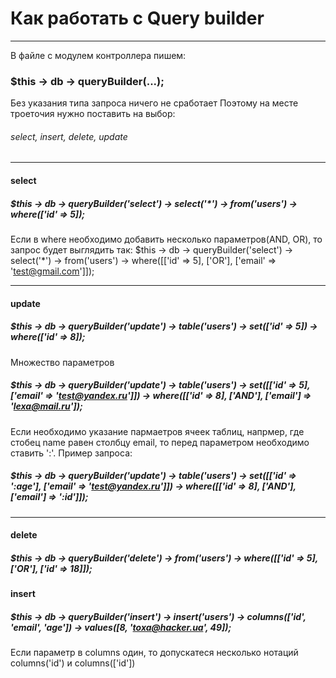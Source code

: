 # Как работать с Query builder
***

В файле с модулем контроллера пишем:
### $this -> db -> queryBuilder(...);
Без указания типа запроса ничего не сработает
Поэтому на месте троеточия нужно поставить на выбор:
###### select, insert, delete, update
***

#### select
##### $this -> db -> queryBuilder('select') -> select('*') -> from('users') -> where(['id' => 5]);
Если в where необходимо добавить несколько параметров(AND, OR), то запрос будет выглядить так:
$this -> db -> queryBuilder('select') -> select('*') -> from('users') -> where([['id' => 5], ['OR'], ['email' => 'test@gmail.com']]);
***

#### update

##### $this -> db -> queryBuilder('update') -> table('users') -> set(['id' => 5]) -> where(['id' => 8]);
Множество параметров
##### $this -> db -> queryBuilder('update') -> table('users') -> set([['id' => 5], ['email' => 'test@yandex.ru']]) -> where([['id' => 8], ['AND'], ['email'] => 'lexa@mail.ru']);

Если необходимо указание пармаетров ячеек таблиц, напрмер, где стобец name равен столбцу email, то перед параметром необходимо ставить ':'. 
Пример запроса:
##### $this -> db -> queryBuilder('update') -> table('users') -> set([['id' => ':age'], ['email' => 'test@yandex.ru']]) -> where([['id' => 8], ['AND'], ['email'] => ':id']]);
***
#### delete

##### $this -> db -> queryBuilder('delete') -> from('users') -> where([['id' => 5], ['OR'], ['id' => 18]]);

#### insert

##### $this -> db -> queryBuilder('insert') -> insert('users') -> columns(['id', 'email', 'age']) -> values([8, 'toxa@hacker.ua', 49]);
Если параметр в columns один, то допускатеся несколько нотаций columns('id') и columns(['id'])
